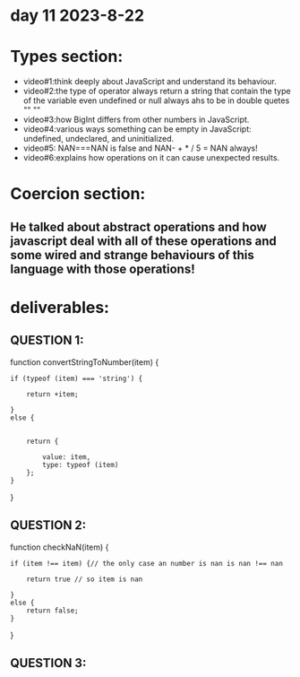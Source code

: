 # day 11  2023-8-22
# Types section:
- video#1:think deeply about JavaScript and understand its behaviour.
- video#2:the type of operator always return a string that contain the type of the variable even undefined or null always ahs to be in double quetes "" ""
- video#3:how BigInt differs from other numbers in JavaScript.
- video#4:various ways something can be empty in JavaScript: undefined, undeclared, and uninitialized.
- video#5: NAN===NAN is false and NAN- + * / 5 = NAN always!
- video#6:explains how operations on it can cause unexpected results.
# Coercion section:
## He talked about abstract operations and how javascript deal with all of these operations and some wired and strange behaviours of this language with those operations!
# deliverables:
## QUESTION 1:
function convertStringToNumber(item) {

    if (typeof (item) === 'string') {

        return +item;

    }
    else {


        return {

            value: item,
            type: typeof (item)
        };
    }


}
## QUESTION 2:
function checkNaN(item) {

    if (item !== item) {// the only case an number is nan is nan !== nan

        return true // so item is nan

    }
    else {
        return false;
    }

}
## QUESTION 3:
